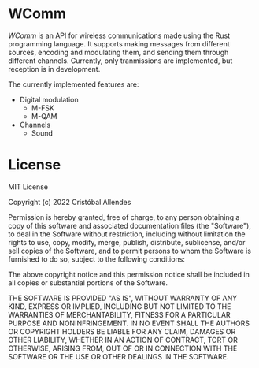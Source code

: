 # WComm
*WComm* is an API for wireless communications made using the Rust programming language. It
supports making messages from different sources, encoding and modulating them, and sending
them through different channels. Currently, only tranmissions are implemented, but reception
is in development.

The currently implemented features are:
- Digital modulation
  - M-FSK
  - M-QAM
- Channels
  - Sound

# License
MIT License

Copyright (c) 2022 Cristóbal Allendes

Permission is hereby granted, free of charge, to any person obtaining a copy
of this software and associated documentation files (the "Software"), to deal
in the Software without restriction, including without limitation the rights
to use, copy, modify, merge, publish, distribute, sublicense, and/or sell
copies of the Software, and to permit persons to whom the Software is
furnished to do so, subject to the following conditions:

The above copyright notice and this permission notice shall be included in all
copies or substantial portions of the Software.

THE SOFTWARE IS PROVIDED "AS IS", WITHOUT WARRANTY OF ANY KIND, EXPRESS OR
IMPLIED, INCLUDING BUT NOT LIMITED TO THE WARRANTIES OF MERCHANTABILITY,
FITNESS FOR A PARTICULAR PURPOSE AND NONINFRINGEMENT. IN NO EVENT SHALL THE
AUTHORS OR COPYRIGHT HOLDERS BE LIABLE FOR ANY CLAIM, DAMAGES OR OTHER
LIABILITY, WHETHER IN AN ACTION OF CONTRACT, TORT OR OTHERWISE, ARISING FROM,
OUT OF OR IN CONNECTION WITH THE SOFTWARE OR THE USE OR OTHER DEALINGS IN THE
SOFTWARE.
